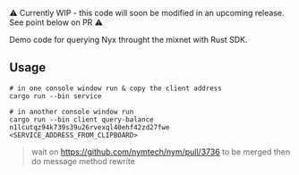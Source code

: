 ⚠️ Currently WIP - this code will soon be modified in an upcoming release. See point below on PR ⚠️

Demo code for querying Nyx throught the mixnet with Rust SDK.

## Usage
```
# in one console window run & copy the client address
cargo run --bin service

# in another console window run
cargo run --bin client query-balance n1lcutqz94k739s39u26rvexql40ehf42zd27fwe <SERVICE_ADDRESS_FROM_CLIPBOARD>
```

> wait on https://github.com/nymtech/nym/pull/3736 to be merged then do message method rewrite
